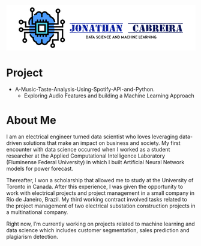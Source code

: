 ![](images/CabreiraLogo.png)

# Project
- A-Music-Taste-Analysis-Using-Spotify-API-and-Python.
  - Exploring Audio Features and building a Machine Learning Approach
    
 # About Me 
 
 
 I am an electrical engineer turned data scientist who loves leveraging data-driven solutions that make an impact on business and society. My first encounter with data science occurred when I worked as a student researcher at the Applied Computational Intelligence Laboratory (Fluminense Federal University) in which I built Artificial Neural Network models for power forecast.

Thereafter, I won a scholarship that allowed me to study at the University of Toronto in Canada. After this experience, I was given the opportunity to work with electrical projects and project management in a small company in Rio de Janeiro, Brazil. My third working contract involved tasks related to the project management of two electrical substation construction projects in a multinational company.

Right now, I’m currently working on projects related to machine learning and data science which includes customer segmentation, sales prediction and plagiarism detection.
